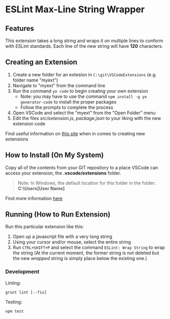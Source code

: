 # ESLint Max-Line String Wrapper

## Features

This extension takes a long string and wraps it on multiple lines to conform with ESLint standards.
Each line of the new string will have **120** characters.

## Creating an Extension

1. Create a new folder for an extesion in `C:\git\VSCodeExtensions` (e.g. folder name "myext")
2. Navigate to "myext" from the command line
3. Run the command `yo code` to begin creating your own extension
    - Note: you may have to use the command `npm install -g yo generator-code` to install the proper packages
    - Follow the prompts to complete the process
4. Open VSCode and select the "myext" from the "Open Folder" menu
5. Edit the files _src/extension.js_, _package.json_ to your liking with the new extension code

Find useful information on [this site](https://code.visualstudio.com/docs/extensions/overview) when in comes to creating new extensions

## How to Install (On My System)

Copy all of the contents from your GIT repository to a place VSCode can access your extension, the **.vscode/extensions** folder.

> Note: In Windows, the default location for this folder in the folder: **C:\Users\[User Name]**

Find more information [here](https://code.visualstudio.com/docs/extensions/yocode#_your-extensions-folder)

## Running (How to Run Extension)

Run this particular extension like this:

1. Open up a javascript file with a very long string
2. Using your cursor and/or mouse, select the entire string
3. Run `CTRL+SHIFT+P` and select the command `ESLint: Wrap String` to wrap the string
(At the current moment, the former string is not deleted but the new _wrapped_ string is simply place below the existing one.)

### Development ###

Linting:

`grunt lint [--fix]`

Testing:

`npm test`